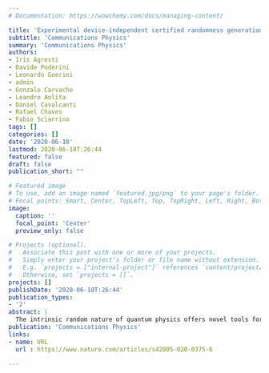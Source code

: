 ```yaml
---
# Documentation: https://wowchemy.com/docs/managing-content/

title: 'Experimental device-independent certified randomness generation with an instrumental causal structure'
subtitle: 'Communications Physics'
summary: 'Communications Physics'
authors:
- Iris Agresti
- Davide Poderini
- Leonardo Guerini
- admin
- Gonzalo Carvacho
- Leandro Aolita
- Daniel Cavalcanti
- Rafael Chaves
- Fabio Sciarrino
tags: []
categories: []
date: '2020-06-18'
lastmod: 2020-06-18T:26:44
featured: false
draft: false
publication_short: ""

# Featured image
# To use, add an image named `featured.jpg/png` to your page's folder.
# Focal points: Smart, Center, TopLeft, Top, TopRight, Left, Right, BottomLeft, Bottom, BottomRight.
image:
  caption: ''
  focal_point: 'Center'
  preview_only: false

# Projects (optional).
#   Associate this post with one or more of your projects.
#   Simply enter your project's folder or file name without extension.
#   E.g. `projects = ["internal-project"]` references `content/project/deep-learning/index.md`.
#   Otherwise, set `projects = []`.
projects: []
publishDate: '2020-06-18T:26:44'
publication_types:
- '2'
abstract: |
  The intrinsic random nature of quantum physics offers novel tools for the generation of random numbers, a central challenge for a plethora of fields. Bell non-local correlations obtained by measurements on entangled states allow for the generation of bit strings whose randomness is guaranteed in a device-independent manner, i.e. without assumptions on the measurement and state-generation devices. Here, we generate this strong form of certified randomness on a new platform: the so-called instrumental scenario, which is central to the field of causal inference. First, we theoretically show that certified random bits, private against general quantum adversaries, can be extracted exploiting device-independent quantum instrumental-inequality violations. Then, we experimentally implement the corresponding randomness-generation protocol using entangled photons and active feed-forward of information. Moreover, we show that, for low levels of noise, our protocol offers an advantage over the simplest Bell-nonlocality protocol based on the Clauser-Horn-Shimony-Holt inequality.
publication: 'Communications Physics'
links:
- name: URL
  url : https://www.nature.com/articles/s42005-020-0375-6
  
---
```

